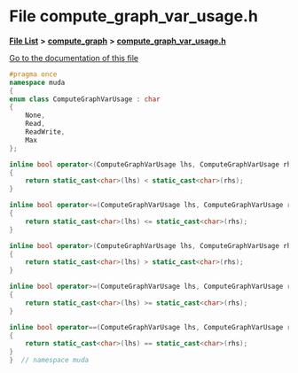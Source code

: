 

# File compute\_graph\_var\_usage.h

[**File List**](files.md) **>** [**compute\_graph**](dir_b4aad8ec408afb185bc8426846668e86.md) **>** [**compute\_graph\_var\_usage.h**](compute__graph__var__usage_8h.md)

[Go to the documentation of this file](compute__graph__var__usage_8h.md)


```C++
#pragma once
namespace muda
{
enum class ComputeGraphVarUsage : char
{
    None,
    Read,
    ReadWrite,
    Max
};

inline bool operator<(ComputeGraphVarUsage lhs, ComputeGraphVarUsage rhs)
{
    return static_cast<char>(lhs) < static_cast<char>(rhs);
}

inline bool operator<=(ComputeGraphVarUsage lhs, ComputeGraphVarUsage rhs)
{
    return static_cast<char>(lhs) <= static_cast<char>(rhs);
}

inline bool operator>(ComputeGraphVarUsage lhs, ComputeGraphVarUsage rhs)
{
    return static_cast<char>(lhs) > static_cast<char>(rhs);
}

inline bool operator>=(ComputeGraphVarUsage lhs, ComputeGraphVarUsage rhs)
{
    return static_cast<char>(lhs) >= static_cast<char>(rhs);
}

inline bool operator==(ComputeGraphVarUsage lhs, ComputeGraphVarUsage rhs)
{
    return static_cast<char>(lhs) == static_cast<char>(rhs);
}
}  // namespace muda
```


